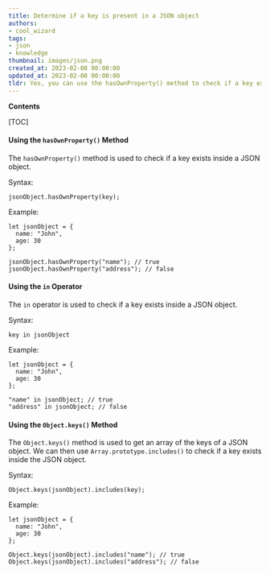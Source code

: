 ```yaml
---
title: Determine if a key is present in a JSON object
authors:
- cool_wizard
tags:
- json
- knowledge
thumbnail: images/json.png
created_at: 2023-02-08 00:00:00
updated_at: 2023-02-08 00:00:00
tldr: Yes, you can use the hasOwnProperty() method to check if a key exists inside a JSON object.
---
```


**Contents**

[TOC]

#### Using the `hasOwnProperty()` Method

The `hasOwnProperty()` method is used to check if a key exists inside a JSON object.

Syntax:
```
jsonObject.hasOwnProperty(key);
```

Example:
```
let jsonObject = {
  name: "John",
  age: 30
};

jsonObject.hasOwnProperty("name"); // true
jsonObject.hasOwnProperty("address"); // false
```

#### Using the `in` Operator

The `in` operator is used to check if a key exists inside a JSON object.

Syntax:
```
key in jsonObject
```

Example:
```
let jsonObject = {
  name: "John",
  age: 30
};

"name" in jsonObject; // true
"address" in jsonObject; // false
```

#### Using the `Object.keys()` Method

The `Object.keys()` method is used to get an array of the keys of a JSON object. We can then use `Array.prototype.includes()` to check if a key exists inside the JSON object.

Syntax:
```
Object.keys(jsonObject).includes(key);
```

Example:
```
let jsonObject = {
  name: "John",
  age: 30
};

Object.keys(jsonObject).includes("name"); // true
Object.keys(jsonObject).includes("address"); // false
```
